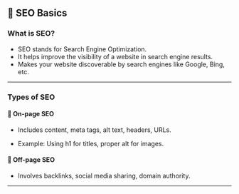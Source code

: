 ## 🔹 SEO Basics

###  What is SEO?

- SEO stands for Search Engine Optimization.
- It helps improve the visibility of a website in search engine results.
- Makes your website discoverable by search engines like Google, Bing, etc.

---

###  Types of SEO

#### 🔸 On-page SEO

- Includes content, meta tags, alt text, headers, URLs.
 
- Example: Using h1 for titles, proper alt for images.

#### 🔸 Off-page SEO

- Involves backlinks, social media sharing, domain authority.

---
